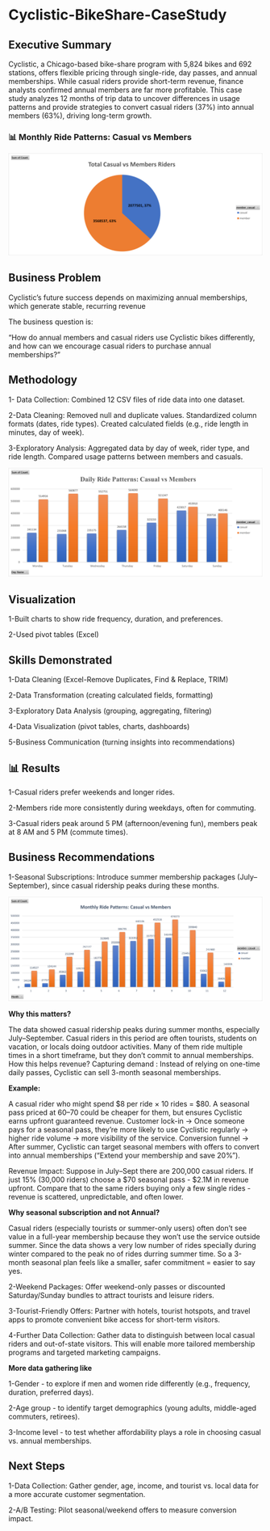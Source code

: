 # Cyclistic-BikeShare-CaseStudy
## **Executive Summary**

Cyclistic, a Chicago-based bike-share program with 5,824 bikes and 692 stations, offers flexible pricing through single-ride, day passes, and annual memberships. While casual riders provide short-term revenue, finance analysts confirmed annual members are far more profitable. This case study analyzes 12 months of trip data to uncover differences in usage patterns and provide strategies to convert casual riders (37%) into annual members (63%), driving long-term growth.

### 📊 Monthly Ride Patterns: Casual vs Members

![Picture2](Picture2.png)

## **Business Problem**

Cyclistic’s future success depends on maximizing annual memberships, which generate stable, recurring revenue

 The business question is:

 “How do annual members and casual riders use Cyclistic bikes differently, and how can we encourage casual riders to purchase annual memberships?”

## **Methodology**

1- Data Collection:
Combined 12 CSV files of ride data into one dataset.

2-Data Cleaning:
Removed null and duplicate values.
Standardized column formats (dates, ride types).
Created calculated fields (e.g., ride length in minutes, day of week).

3-Exploratory Analysis:
Aggregated data by day of week, rider type, and ride length.
Compared usage patterns between members and casuals.

![Monthly Ride Patterns - Casual vs Members](Daily%20Ride%20Patterns-Casual%20vs%20Members.png)

## **Visualization**

1-Built charts to show ride frequency, duration, and preferences.

2-Used pivot tables (Excel) 

## **Skills Demonstrated**

1-Data Cleaning (Excel-Remove Duplicates, Find & Replace, TRIM)

2-Data Transformation (creating calculated fields, formatting)

3-Exploratory Data Analysis (grouping, aggregating, filtering)

4-Data Visualization (pivot tables, charts, dashboards)

5-Business Communication (turning insights into recommendations)

## 📊 **Results**

1-Casual riders prefer weekends and longer rides.

2-Members ride more consistently during weekdays, often for commuting.

3-Casual riders peak around 5 PM (afternoon/evening fun), members peak at 8 AM and 5 PM (commute times).

## **Business Recommendations**

1-Seasonal Subscriptions: Introduce summer membership packages (July–September), since casual ridership peaks during these months.

![Monthly Ride Patterns - Casual vs Members](Monthly%20Ride%20Patterns-Casual%20vs%20Members.png)

**Why this matters?**

The data showed casual ridership peaks during summer months, especially July–September. Casual riders in this period are often tourists, students on vacation, or locals doing outdoor activities.
Many of them ride multiple times in a short timeframe, but they don’t commit to annual memberships.
How this helps revenue?
Capturing demand : Instead of relying on one-time daily passes, Cyclistic can sell 3-month seasonal memberships.

**Example:**

A casual rider who might spend $8 per ride × 10 rides = $80.
A seasonal pass priced at $60–$70 could be cheaper for them, but ensures Cyclistic earns upfront guaranteed revenue.
Customer lock-in → Once someone pays for a seasonal pass, they’re more likely to use Cyclistic regularly → higher ride volume → more visibility of the service.
Conversion funnel → After summer, Cyclistic can target seasonal members with offers to convert into annual memberships (“Extend your membership and save 20%”).

Revenue Impact:
Suppose in July–Sept there are 200,000 casual riders.
If just 15% (30,000 riders) choose a $70 seasonal pass - $2.1M in revenue upfront.
Compare that to the same riders buying only a few single rides - revenue is scattered, unpredictable, and often lower.

**Why seasonal subscription and not Annual?**

Casual riders (especially tourists or summer-only users) often don’t see value in a full-year membership because they won’t use the service outside summer. Since the data shows a very low number of rides specially during winter compared to the peak no of rides durring summer time. So a 3-month seasonal plan feels like a smaller, safer commitment = easier to say yes.

2-Weekend Packages: Offer weekend-only passes or discounted Saturday/Sunday bundles to attract tourists and leisure riders.

3-Tourist-Friendly Offers: Partner with hotels, tourist hotspots, and travel apps to promote convenient bike access for short-term visitors.

4-Further Data Collection: Gather data to distinguish between local casual riders and out-of-state visitors. This will enable more tailored membership programs and targeted marketing campaigns.

**More data gathering like**

1-Gender - to explore if men and women ride differently (e.g., frequency, duration, preferred days).

2-Age group - to identify target demographics (young adults, middle-aged commuters, retirees).

3-Income level - to test whether affordability plays a role in choosing casual vs. annual memberships.

## **Next Steps**

1-Data Collection: Gather gender, age, income, and tourist vs. local data for a more accurate customer segmentation.

2-A/B Testing: Pilot seasonal/weekend offers to measure conversion impact.
